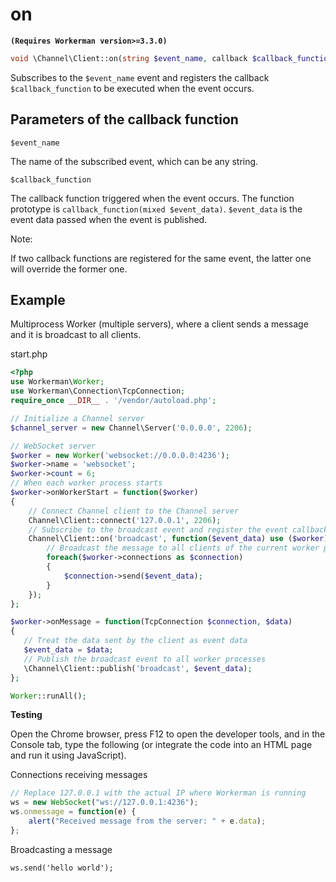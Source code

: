 # on
**``` (Requires Workerman version>=3.3.0) ```**
```php
void \Channel\Client::on(string $event_name, callback $callback_function)
```
Subscribes to the ```$event_name``` event and registers the callback ```$callback_function``` to be executed when the event occurs.

## Parameters of the callback function

 ``` $event_name ```

The name of the subscribed event, which can be any string.

 ``` $callback_function ```

The callback function triggered when the event occurs. The function prototype is ```callback_function(mixed $event_data)```. ```$event_data``` is the event data passed when the event is published.

Note:

If two callback functions are registered for the same event, the latter one will override the former one.

## Example
Multiprocess Worker (multiple servers), where a client sends a message and it is broadcast to all clients.

start.php
```php
<?php
use Workerman\Worker;
use Workerman\Connection\TcpConnection;
require_once __DIR__ . '/vendor/autoload.php';

// Initialize a Channel server
$channel_server = new Channel\Server('0.0.0.0', 2206);

// WebSocket server
$worker = new Worker('websocket://0.0.0.0:4236');
$worker->name = 'websocket';
$worker->count = 6;
// When each worker process starts
$worker->onWorkerStart = function($worker)
{
    // Connect Channel client to the Channel server
    Channel\Client::connect('127.0.0.1', 2206);
    // Subscribe to the broadcast event and register the event callback
    Channel\Client::on('broadcast', function($event_data) use ($worker){
        // Broadcast the message to all clients of the current worker process
        foreach($worker->connections as $connection)
        {
            $connection->send($event_data);
        }
    });
};

$worker->onMessage = function(TcpConnection $connection, $data)
{
   // Treat the data sent by the client as event data
   $event_data = $data;
   // Publish the broadcast event to all worker processes
   \Channel\Client::publish('broadcast', $event_data);
};

Worker::runAll();
```

**Testing**

Open the Chrome browser, press F12 to open the developer tools, and in the Console tab, type the following (or integrate the code into an HTML page and run it using JavaScript).

Connections receiving messages
```javascript
// Replace 127.0.0.1 with the actual IP where Workerman is running
ws = new WebSocket("ws://127.0.0.1:4236");
ws.onmessage = function(e) {
    alert("Received message from the server: " + e.data);
};
```

Broadcasting a message
```
ws.send('hello world');
```
